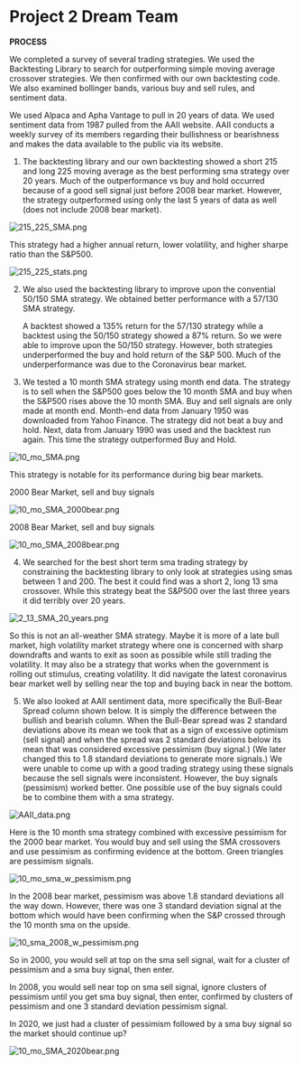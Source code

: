 # Project 2 Dream Team 


**PROCESS**

We completed a survey of several trading strategies. We used the Backtesting Library to search for outperforming
simple moving average crossover strategies. We then confirmed with our own backtesting code. We also examined bollinger bands, various buy and sell rules, and sentiment data. 

We used Alpaca and Apha Vantage to pull in 20 years of data. We used sentiment data from 1987 pulled from the AAII website. AAII conducts a weekly survey of its members regarding their bullishness or bearishness and makes the data available to the public via its website. 

1. The backtesting library and our own backtesting showed a short 215 and long 225 moving average as the best performing sma strategy over 20 years. Much of the outperformance vs buy and hold occurred because of a good sell signal just before 2008 bear market. However, the strategy outperformed using only the last 5 years of data as well (does not include 2008 bear market). 

  

![215_225_SMA.png](Images/215_225_SMA.png)

This strategy had a higher annual return, lower volatility, and higher sharpe ratio than the S&P500.

![215_225_stats.png](Images/215_225_stats.png)


2. We also used the backtesting library to improve upon the convential 50/150 SMA strategy. We obtained better performance with a 57/130 SMA strategy. 

    A backtest showed a 135% return for the 57/130 strategy while a backtest using the 50/150 strategy showed a 87% return. So we were able to improve upon the 50/150 strategy. However, both strategies underperformed the buy and hold return of the S&P 500. Much of the underperformance was due to the Coronavirus bear market. 

3. We tested a 10 month SMA strategy using month end data. The strategy is to sell when the S&P500 goes below the 10 month SMA and buy when the S&P500 rises above the 10 month SMA. Buy and sell signals are only made at month end. 
Month-end data from January 1950 was downloaded from Yahoo Finance. The strategy did not beat a buy and hold.
Next, data from January 1990 was used and the backtest run again. This time the strategy outperformed Buy and
Hold. 
 
![10_mo_SMA.png](Images/10_mo_SMA.png)

This strategy is notable for its performance during big bear markets.

2000 Bear Market, sell and buy signals

![10_mo_SMA_2000bear.png](Images/10_mo_SMA_2000bear.png)

2008 Bear Market, sell and buy signals

![10_mo_SMA_2008bear.png](Images/10_mo_SMA_2008bear.png)

4. We searched for the best short term sma trading strategy by constraining the backtesting library to only look at strategies using smas between 1 and 200.  The best it could find was a short 2, long 13 sma crossover. While this strategy beat the S&P500 over the last three years it did terribly over 20 years. 
 

![2_13_SMA_20_years.png](Images/2_13_SMA_20_years.png)

So this is not an all-weather SMA strategy. Maybe it is more of a late bull market, high volatility market strategy where one is concerned with sharp downdrafts and wants to exit as soon as possible while still trading the volatility. 
It may also be a strategy that works when the government is rolling out stimulus, creating
volatility. It did navigate the latest coronavirus bear market well by selling near the top and buying back in near the bottom.  
 
5. We also looked at AAII sentiment data, more specifically the Bull-Bear Spread column shown below. It is simply the difference between the bullish and bearish column. When the Bull-Bear spread was 2 standard deviations above its mean we took that as a sign of excessive optimism (sell signal) and when the spread was 2 standard deviations
below its mean that was considered excessive pessimism (buy signal.) (We later changed this to 1.8 standard deviations to generate more signals.) We were unable to come up with a good trading strategy using these signals because the sell signals were inconsistent. However, the buy signals (pessimism) worked better. One possible use of the buy signals could be to combine them with a sma strategy.  

![AAII_data.png](Images/AAII_data.png)


Here is the 10 month sma strategy combined with excessive pessimism for the 2000 bear market. You would buy and sell using the SMA crossovers and use pessimism as confirming evidence at the bottom. Green triangles are pessimism signals.  

![10_mo_sma_w_pessimism.png](Images/10_mo_sma_w_pessimism.png)

In the 2008 bear market, pessimism was above 1.8 standard deviations all the way down. However, there was one 3 standard deviation signal at the bottom which would have been confirming when the S&P crossed through the 10 month sma on the upside. 

![10_sma_2008_w_pessimism.png](Images/10_sma_2008_w_pessimism.png)

So in 2000, you would sell at top on the sma sell signal, wait for a cluster of pessimism and a sma buy signal, then enter.

In 2008, you would sell near top on sma sell signal, ignore clusters of pessimism until you get sma buy signal,  then enter, confirmed by clusters of pessimism and one 3 standard deviation pessimism signal. 

In 2020, we just had a cluster of pessimism followed by a sma buy signal so the market should continue up?

 ![10_mo_SMA_2020bear.png](Images/10_mo_SMA_2020bear.png)


































